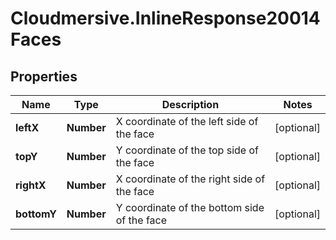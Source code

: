 # Cloudmersive.InlineResponse20014Faces

## Properties
Name | Type | Description | Notes
------------ | ------------- | ------------- | -------------
**leftX** | **Number** | X coordinate of the left side of the face | [optional] 
**topY** | **Number** | Y coordinate of the top side of the face | [optional] 
**rightX** | **Number** | X coordinate of the right side of the face | [optional] 
**bottomY** | **Number** | Y coordinate of the bottom side of the face | [optional] 



